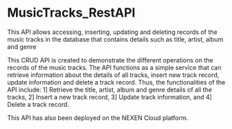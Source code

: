 # MusicTracks_RestAPI
This API allows accessing, inserting, updating and deleting records of the music tracks in the database that contains details such as title, artist, album and genre

This CRUD API is created to demonstrate the different operations on the records of the music tracks. The API functions as a simple service that can retrieve information about the details of all tracks, insert new track record, update information and delete a track record. Thus, the functionalities of the API include: 1] Retrieve the title, artist, album and genre details of all the tracks, 2] Insert a new track record, 3] Update track information, and 4] Delete a track record.

This API has also been deployed on the NEXEN Cloud platform.
